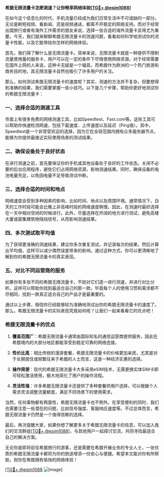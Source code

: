 **希腊无限流量卡怎麽測速？让你畅享网络体验[[TG💪+ @esim1088](https://t.me/s/esim1088)]**

在如今这个信息化的时代，手机流量已经成为我们日常生活中不可或缺的一部分。无论是刷短视频、看新闻、还是视频通话，都离不开稳定的网络支持。而对于经常出国旅行或者有海外工作需求的朋友来说，选择一张合适的海外流量卡显得尤为重要。今天，我们就来聊聊希腊无限流量卡的测速问题，看看如何科学地测试你的流量卡性能，以及它能带给你怎样的网络体验。

首先，我们得了解什么是无限流量卡。简单来说，无限流量卡就是一种提供不限制流量使用量的服务卡，用户可以在一定的条件下尽情使用网络资源。对于经常需要在国外上网的人来说，这种卡无疑是一个福音。而希腊作为欧洲的一个热门旅游和商务目的地，其无限流量卡自然也吸引了许多用户的关注。

那么，如何测试希腊无限流量卡的速度呢？其实，测速的方法并不复杂，但要想得到准确的结果，我们需要掌握一些小技巧。以下是几个步骤，帮助你更好地测试你的希腊无限流量卡：

### 一、选择合适的测速工具

市面上有很多免费的网络测速工具，比如Speedtest、Fast.com等。这些工具可以帮助你快速检测网速，包括下载速度、上传速度以及延迟（Ping值）。其中，Speedtest是一个非常受欢迎的选择，因为它在全球范围内拥有众多服务器节点，能够为你提供最接近实际使用场景的测试结果。

### 二、确保设备处于良好状态

在进行测速之前，首先要保证你的手机或其他设备处于良好的工作状态。关闭不必要的后台应用程序，避免它们占用网络资源，影响测速结果。同时，确保设备的电池电量充足，以免因电量不足导致测试中断。

### 三、选择合适的时间和地点

网络速度会受到多种因素的影响，比如时间、地点以及周围环境。通常情况下，白天的工作时段可能会比晚上非高峰时段的网络速度稍慢。因此，在测速时最好选择在一天中相对空闲的时候进行。此外，尽量选择在开阔的地方进行测试，避免高楼大厦或密集建筑物阻挡信号，从而影响测速结果。

### 四、多次测试取平均值

为了获得更准确的测速结果，建议你多次重复测试，并记录每次的结果。然后计算出平均值，这样可以减少偶然误差带来的影响。通过这种方式，你可以更清晰地了解到你的希腊无限流量卡的真实表现。

### 五、对比不同运营商的服务

如果你有多张不同的希腊无限流量卡，不妨对它们逐一进行测速，并进行对比分析。这样可以帮助你找到最适合自己的那一款。毕竟每个人的使用习惯和需求都不尽相同，找到一款真正适合自己的产品才是最重要的。

通过以上步骤，相信你已经能够较为准确地测试出你的希腊无限流量卡的速度了。那么，希腊无限流量卡的实际表现究竟如何呢？让我们一起来看看它的优点吧！

### 希腊无限流量卡的优点

1. **覆盖范围广**：希腊无限流量卡通常由国际知名的通信运营商提供服务，因此在希腊境内的大部分地区都能享受到稳定可靠的网络连接。

2. **性价比高**：相比传统的漫游套餐，希腊无限流量卡的价格更加亲民，尤其是对于长期居住或频繁往来于希腊的人士而言，这是一种经济实惠的选择。

3. **操作简便**：现代的希腊无限流量卡大多采用eSIM技术，无需更换实体SIM卡即可轻松激活使用，极大地简化了用户的操作流程。

4. **灵活性强**：许多希腊无限流量卡还提供了多种套餐供用户选择，可以根据个人需求灵活调整流量额度，满足不同场景下的使用需求。

当然，任何事物都有两面性，希腊无限流量卡也不例外。在享受便利的同时，我们也需要注意一些潜在的问题，比如信号强度、客服响应速度等。不过总体而言，希腊无限流量卡仍然是一个值得信赖的选择。

最后，再次提醒大家，如果你想了解更多关于希腊无限流量卡的信息，可以加入我们的交流群组[[TG💪+ @esim1088](https://t.me/s/esim1088)]，与其他用户一起探讨交流，共同寻找最适合自己的解决方案。

无论你是即将前往希腊旅行的游客，还是需要在希腊开展业务的专业人士，一张优质的希腊无限流量卡都将为你的旅途增添一份安心与便捷。希望本文能对你有所帮助，祝你在希腊拥有愉快的网络体验！

[[TG💪+ @esim1088](https://t.me/s/esim1088) ![Image](https://i.postimg.cc/4NQfJmqS/Snipaste-2025-05-13-00-14-12.png)]